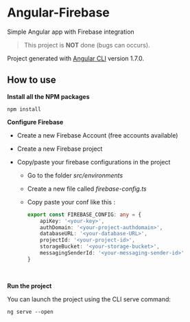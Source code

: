 # Angular-Firebase

Simple Angular app with Firebase integration

> This project is **NOT** done (bugs can occurs).



Project generated with [Angular CLI](https://github.com/angular/angular-cli) version 1.7.0.



## How to use



**Install all the NPM packages**

```shell
npm install
```



**Configure Firebase**

- Create a new Firebase Account (free accounts available)

- Create a new Firebase project

- Copy/paste your firebase configurations in the project

  - Go to the folder *src/environments*

  - Create a new file called *firebase-config.ts*

  - Copy paste your conf like this :

    ```typescript
    export const FIREBASE_CONFIG: any = {
        apiKey: '<your-key>',
        authDomain: '<your-project-authdomain>',
        databaseURL: '<your-database-URL>',
        projectId: '<your-project-id>',
        storageBucket: '<your-storage-bucket>',
        messagingSenderId: '<your-messaging-sender-id>'
    }
    ```

  ​

**Run the project**

You can launch the project using the CLI serve command:

```shell
ng serve --open
```

